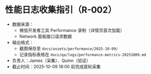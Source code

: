 # 性能日志收集指引（R-002）

- 数据来源：
  - 微信开发者工具 Performance 录制（详情页首次加载）
  - Network 面板接口请求数据
- 输出格式：
  - 截图保存至 `docs/assets/performance/2025-10-09/`
  - 记录指标表格在 `docs/qa/logs/performance-metrics-20251009.md`
- 负责人：James（采集）、Quinn（验证）
- 截止时间：2025-10-09 18:00 前完成首轮采集
